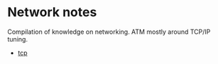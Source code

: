 # Network notes
Compilation of knowledge on networking. ATM mostly around TCP/IP tuning.

* [tcp](tcp.md)
